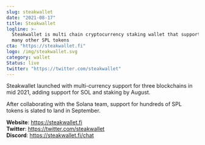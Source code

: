 ```yaml
---
slug: steakwallet
date: "2021-08-17"
title: Steakwallet
logline: >-
  Steakwallet is multi chain cryptocurrency staking wallet that supports SOL and
  many other SPL tokens
cta: "https://steakwallet.fi"
logo: /img/steakwallet.svg
category: wallet
Status: live
twitter: "https://twitter.com/steakwallet"
---
```


Steakwallet launched with multi-currency support for three blockchains in mid 2021, adding support for SOL and staking by August.

After collaborating with the Solana team, support for hundreds of SPL tokens is slated to land in September.

<b>Website</b>: https://steakwallet.fi </br>
<b>Twitter</b>: https://twitter.com/steakwallet </br>
<b>Discord</b>: https://steakwallet.fi/chat </br>
